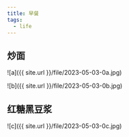 ```yaml
---
title: 早餐
tags:
  - life
---
```


## 炒面

![a]({{ site.url }}/file/2023-05-03-0a.jpg)

![b]({{ site.url }}/file/2023-05-03-0b.jpg)

## 红糖黑豆浆

![c]({{ site.url }}/file/2023-05-03-0c.jpg)